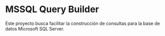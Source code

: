 # MSSQL Query Builder

Este proyecto busca facilitar la construcción de consultas para la base de datos Microsoft SQL Server.
